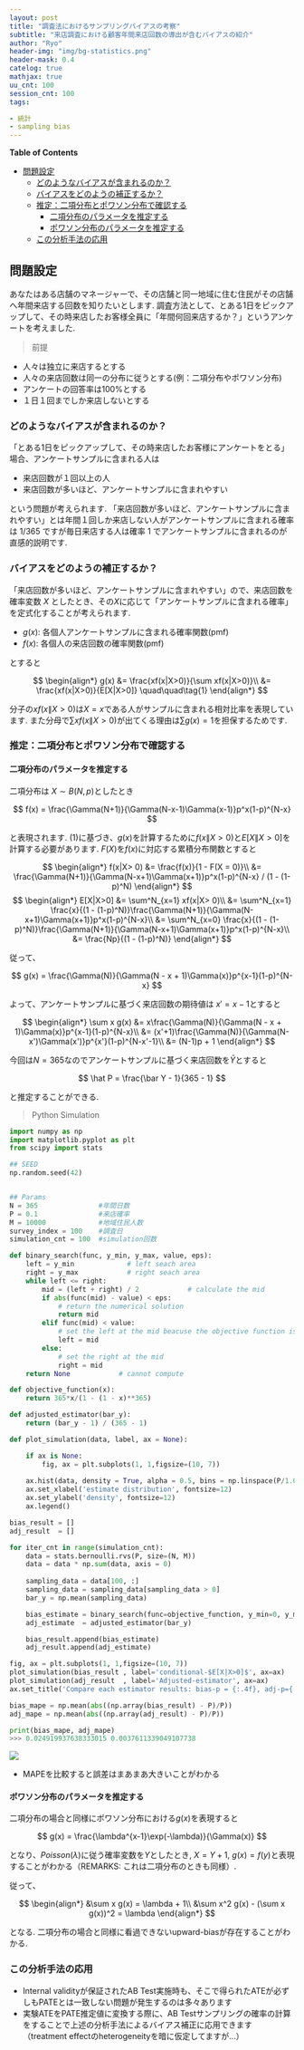 ```yaml
---
layout: post
title: "調査法におけるサンプリングバイアスの考察"
subtitle: "来店調査における顧客年間来店回数の導出が含むバイアスの紹介"
author: "Ryo"
header-img: "img/bg-statistics.png"
header-mask: 0.4
catelog: true
mathjax: true
uu_cnt: 100
session_cnt: 100 
tags:

- 統計
- sampling bias
---
```

<!-- Global site tag (gtag.js) - Google Analytics -->
<script async src="https://www.googletagmanager.com/gtag/js?id=G-LVL413SV09"></script>
<script>
  window.dataLayer = window.dataLayer || [];
  function gtag(){dataLayer.push(arguments);}
  gtag('js', new Date());

  gtag('config', 'G-LVL413SV09');
</script>

**Table of Contents**
<!-- START doctoc generated TOC please keep comment here to allow auto update -->
<!-- DON'T EDIT THIS SECTION, INSTEAD RE-RUN doctoc TO UPDATE -->

- [問題設定](#%E5%95%8F%E9%A1%8C%E8%A8%AD%E5%AE%9A)
  - [どのようなバイアスが含まれるのか？](#%E3%81%A9%E3%81%AE%E3%82%88%E3%81%86%E3%81%AA%E3%83%90%E3%82%A4%E3%82%A2%E3%82%B9%E3%81%8C%E5%90%AB%E3%81%BE%E3%82%8C%E3%82%8B%E3%81%AE%E3%81%8B)
  - [バイアスをどのようの補正するか？](#%E3%83%90%E3%82%A4%E3%82%A2%E3%82%B9%E3%82%92%E3%81%A9%E3%81%AE%E3%82%88%E3%81%86%E3%81%AE%E8%A3%9C%E6%AD%A3%E3%81%99%E3%82%8B%E3%81%8B)
  - [推定：二項分布とポワソン分布で確認する](#%E6%8E%A8%E5%AE%9A%E4%BA%8C%E9%A0%85%E5%88%86%E5%B8%83%E3%81%A8%E3%83%9D%E3%83%AF%E3%82%BD%E3%83%B3%E5%88%86%E5%B8%83%E3%81%A7%E7%A2%BA%E8%AA%8D%E3%81%99%E3%82%8B)
    - [二項分布のパラメータを推定する](#%E4%BA%8C%E9%A0%85%E5%88%86%E5%B8%83%E3%81%AE%E3%83%91%E3%83%A9%E3%83%A1%E3%83%BC%E3%82%BF%E3%82%92%E6%8E%A8%E5%AE%9A%E3%81%99%E3%82%8B)
    - [ポワソン分布のパラメータを推定する](#%E3%83%9D%E3%83%AF%E3%82%BD%E3%83%B3%E5%88%86%E5%B8%83%E3%81%AE%E3%83%91%E3%83%A9%E3%83%A1%E3%83%BC%E3%82%BF%E3%82%92%E6%8E%A8%E5%AE%9A%E3%81%99%E3%82%8B)
  - [この分析手法の応用](#%E3%81%93%E3%81%AE%E5%88%86%E6%9E%90%E6%89%8B%E6%B3%95%E3%81%AE%E5%BF%9C%E7%94%A8)

<!-- END doctoc generated TOC please keep comment here to allow auto update -->

## 問題設定

あなたはある店舗のマネージャーで、その店舗と同一地域に住む住民がその店舗へ年間来店する回数を知りたいとします. 調査方法として、とある1日をピックアップして、その時来店したお客様全員に「年間何回来店するか？」というアンケートを考えました.

> 前提

- 人々は独立に来店するとする
- 人々の来店回数は同一の分布に従うとする(例：二項分布やポワソン分布)
- アンケートの回答率は100%とする
- １日１回までしか来店しないとする

### どのようなバイアスが含まれるのか？

「とある1日をピックアップして、その時来店したお客様にアンケートをとる」場合、アンケートサンプルに含まれる人は

- 来店回数が１回以上の人
- 来店回数が多いほど、アンケートサンプルに含まれやすい

という問題が考えられます. 「来店回数が多いほど、アンケートサンプルに含まれやすい」とは年間１回しか来店しない人がアンケートサンプルに含まれる確率は $1/365$ ですが毎日来店する人は確率 1 でアンケートサンプルに含まれるのが直感的説明です.

### バイアスをどのようの補正するか？

「来店回数が多いほど、アンケートサンプルに含まれやすい」ので、来店回数を確率変数 $X$ としたとき、その$X$に応じて「アンケートサンプルに含まれる確率」を定式化することが考えられます.

- $g(x)$: 各個人アンケートサンプルに含まれる確率関数(pmf)
- $f(x)$: 各個人の来店回数の確率関数(pmf)

とすると

$$
\begin{align*}
g(x) &= \frac{xf(x|X>0)}{\sum xf(x|X>0)}\\
&= \frac{xf(x|X>0)}{E[X|X>0]} \quad\quad\tag{1}
\end{align*}
$$

分子の$xf(x\|X>0)$は$X = x$である人がサンプルに含まれる相対比率を表現しています. また分母で$\sum xf(x\|X>0)$が出てくる理由は$\sum g(x) = 1$を担保するためです.

### 推定：二項分布とポワソン分布で確認する
#### 二項分布のパラメータを推定する

二項分布は $X\sim B(N, p)$としたとき

$$
f(x) = \frac{\Gamma(N+1)}{\Gamma(N-x-1)\Gamma(x-1)}p^x(1-p)^{N-x}
$$

と表現されます. (1)に基づき、$g(x)$を計算するために$f(x\|X>0)$と$E[X\|X>0]$を計算する必要があります. 
$F(X)$を$f(x)$に対応する累積分布関数とすると

<div class="math display" style="overflow: auto">
$$
\begin{align*}
f(x|X> 0) &= \frac{f(x)}{1 - F(X = 0)}\\
&= \frac{\Gamma(N+1)}{\Gamma(N-x+1)\Gamma(x+1)}p^x(1-p)^{N-x} / (1 - (1-p)^N)
\end{align*}
$$
</div>

<div class="math display" style="overflow: auto">
$$
\begin{align*}
E[X|X>0] &= \sum^N_{x=1} xf(x|X> 0)\\
&= \sum^N_{x=1} \frac{x}{(1 - (1-p)^N)}\frac{\Gamma(N+1)}{\Gamma(N-x+1)\Gamma(x+1)}p^x(1-p)^{N-x}\\
&= \sum^N_{x=0} \frac{x}{(1 - (1-p)^N)}\frac{\Gamma(N+1)}{\Gamma(N-x+1)\Gamma(x+1)}p^x(1-p)^{N-x}\\
&= \frac{Np}{(1 - (1-p)^N)}
\end{align*}
$$
</div>

従って、

$$
g(x) = \frac{\Gamma(N)}{\Gamma(N - x + 1)\Gamma(x)}p^{x-1}(1-p)^{N-x}
$$

よって、アンケートサンプルに基づく来店回数の期待値は $x' = x - 1$とすると

$$
\begin{align*}
\sum x g(x) &= x\frac{\Gamma(N)}{\Gamma(N - x + 1)\Gamma(x)}p^{x-1}(1-p)^{N-x}\\
&= (x'+1)\frac{\Gamma(N)}{\Gamma(N-x')\Gamma(x')}p^{x'}(1-p)^{N-x'-1}\\
&= (N-1)p + 1
\end{align*}
$$

今回は$N = 365$なのでアンケートサンプルに基づく来店回数を$\bar Y$とすると

$$
\hat P = \frac{\bar Y - 1}{365 - 1}
$$

と推定することができる.

> Python Simulation

```python
import numpy as np
import matplotlib.pyplot as plt
from scipy import stats

## SEED
np.random.seed(42)


## Params
N = 365               #年間日数
P = 0.1               #来店確率
M = 10000             #地域住民人数
survey_index = 100    #調査日
simulation_cnt = 100  #simulation回数

def binary_search(func, y_min, y_max, value, eps):
    left = y_min             # left seach area
    right = y_max            # right seach area
    while left <= right:
        mid = (left + right) / 2            # calculate the mid
        if abs(func(mid) - value) < eps:
            # return the numerical solution
            return mid
        elif func(mid) < value:
            # set the left at the mid beacuse the objective function is a strictly increasing function
            left = mid
        else:
            # set the right at the mid
            right = mid 
    return None            # cannot compute

def objective_function(x):
    return 365*x/(1 - (1 - x)**365)

def adjusted_estimator(bar_y):
    return (bar_y - 1) / (365 - 1)

def plot_simulation(data, label, ax = None):

    if ax is None:
        fig, ax = plt.subplots(1, 1,figsize=(10, 7))
    
    ax.hist(data, density = True, alpha = 0.5, bins = np.linspace(P/1.05, P*1.05, 50), label = label)
    ax.set_xlabel('estimate distribution', fontsize=12)
    ax.set_ylabel('density', fontsize=12)
    ax.legend()

bias_result = []
adj_result  = []

for iter_cnt in range(simulation_cnt):
    data = stats.bernoulli.rvs(P, size=(N, M))
    data = data * np.sum(data, axis = 0)
    
    sampling_data = data[100, :]
    sampling_data = sampling_data[sampling_data > 0]
    bar_y = np.mean(sampling_data)

    bias_estimate = binary_search(func=objective_function, y_min=0, y_max =1, value = bar_y, eps = 1e-8)
    adj_estimate  = adjusted_estimator(bar_y)

    bias_result.append(bias_estimate)
    adj_result.append(adj_estimate)

fig, ax = plt.subplots(1, 1,figsize=(10, 7))
plot_simulation(bias_result , label='conditional-$E[X|X>0]$', ax=ax)
plot_simulation(adj_result  , label='Adjusted-estimator', ax=ax)
ax.set_title('Compare each estimator results: bias-p = {:.4f}, adj-p={:.4f}'.format(np.mean(bias_result), np.mean(adj_result)), fontsize=15);

bias_mape = np.mean(abs((np.array(bias_result) - P)/P))
adj_mape = np.mean(abs((np.array(adj_result) - P)/P))

print(bias_mape, adj_mape)
>>> 0.024919937638333015 0.0037611339049107738
```

<img src = "https://github.com/ryonakimageserver/omorikaizuka/blob/master/%E3%83%96%E3%83%AD%E3%82%B0%E7%94%A8/20220125-01.png?raw=true">

- MAPEを比較すると誤差はまあまあ大きいことがわかる


#### ポワソン分布のパラメータを推定する

二項分布の場合と同様にポワソン分布における$g(x)$を表現すると

$$
g(x) = \frac{\lambda^{x-1}\exp(-\lambda)}{\Gamma(x)}
$$

となり、$Poisson(\lambda)$に従う確率変数を$Y$としたとき, $X = Y+1$, $g(x) = f(y)$と表現することがわかる（REMARKS: これは二項分布のときも同様）.

従って、

$$
\begin{align*}
&\sum x g(x) = \lambda + 1\\
&\sum x^2 g(x) - (\sum x g(x))^2 = \lambda
\end{align*}
$$

となる. 二項分布の場合と同様に看過できないupward-biasが存在することがわかる.

### この分析手法の応用

- Internal validityが保証されたAB Test実施時も、そこで得られたATEが必ずしもPATEとは一致しない問題が発生するのは多々あります
- 実験ATEをPATE推定値に変換する際に、AB Testサンプリングの確率の計算をすることで上述の分析手法によるバイアス補正に応用できます（treatment effectのheterogeneityを暗に仮定してますが...）
